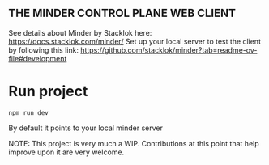 ## THE MINDER CONTROL PLANE WEB CLIENT
See details about Minder by Stacklok here: https://docs.stacklok.com/minder/
Set up your local server to test the client by following this link: https://github.com/stacklok/minder?tab=readme-ov-file#development

# Run project
```
npm run dev
```

By default it points to your local minder server

NOTE: This project is very much a WIP. Contributions at this point that help improve upon it are very welcome.